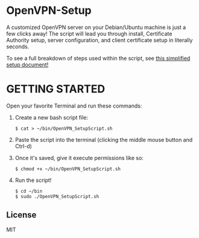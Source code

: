 # OpenVPN-Setup

A customized OpenVPN server on your Debian/Ubuntu machine is just a few clicks away! The script will lead you through install, Certificate Authority setup, server configuration, and client certificate setup in literally seconds. 

To see a full breakdown of steps used within the script, see [this simplified setup document!](https://drive.google.com/open?id=1sW2evB-EZrabMaf41yVdo-gD0VFybNTNsf25hMdJCfE)

GETTING STARTED
===============

Open your favorite Terminal and run these commands:

1. Create a new bash script file:

    ```
    $ cat > ~/bin/OpenVPN_SetupScript.sh
    ```
    
2. Paste the script into the terminal (clicking the middle mouse button and Ctrl-d)
3. Once it's saved, give it execute permissions like so:

    ```
    $ chmod +x ~/bin/OpenVPN_SetupScript.sh
    ```
4. Run the script!

    ```
    $ cd ~/bin
    $ sudo ./OpenVPN_SetupScript.sh
    ```
    
License
----

MIT
